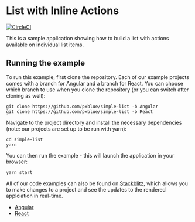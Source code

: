 # List with Inline Actions

[![CircleCI](https://circleci.com/gh/pxblue/simple-list/tree/angular.svg?style=shield)](https://circleci.com/gh/pxblue/simple-list/tree/angular)

This is a sample application showing how to build a list with actions available on individual list items.

## Running the example
To run this example, first clone the repository. Each of our example projects comes with a branch for Angular and a branch for React. You can choose which branch to use when you clone the repository (or you can switch after cloning as well):

```
git clone https://github.com/pxblue/simple-list -b Angular
git clone https://github.com/pxblue/simple-list -b React
```

Navigate to the project directory and install the necessary dependencies (note: our projects are set up to be run with yarn):

```
cd simple-list
yarn
```

You can then run the example - this will launch the application in your browser:
```
yarn start
```

All of our code examples can also be found on [Stackblitz](http://www.stackblitz.com/@px-blue), which allows you to make changes to a project and see the updates to the rendered applciation in real-time.
- [Angular](https://stackblitz.com/edit/pxblue-action-list-angular)
- [React](https://stackblitz.com/edit/pxblue-action-list-react)
